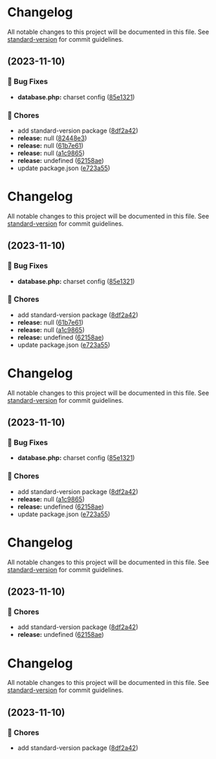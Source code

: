 # Changelog

All notable changes to this project will be documented in this file. See [standard-version](https://github.com/conventional-changelog/standard-version) for commit guidelines.

##  (2023-11-10)


### 🐛 Bug Fixes

* **database.php:** charset config ([85e1321](https://github.com/yanrodrigues205/LibrarySystem-Laravel/commit/85e1321059eb73e25a5173d5d406939b180b6271))


### 🚚 Chores

* add standard-version package ([8df2a42](https://github.com/yanrodrigues205/LibrarySystem-Laravel/commit/8df2a42cf2acf5460c1f978493468a838efd230d))
* **release:** null ([82448e3](https://github.com/yanrodrigues205/LibrarySystem-Laravel/commit/82448e313424fed530162ed2d8eee3f1f23b7b42))
* **release:** null ([61b7e61](https://github.com/yanrodrigues205/LibrarySystem-Laravel/commit/61b7e61c73828351f84a638692c3de637acc0b5c))
* **release:** null ([a1c9865](https://github.com/yanrodrigues205/LibrarySystem-Laravel/commit/a1c98654e40ab3a23c26f43ed47bd916033878b9))
* **release:** undefined ([62158ae](https://github.com/yanrodrigues205/LibrarySystem-Laravel/commit/62158ae7bfd68b82307a9f571f7f45b1a8709f89))
* update package.json ([e723a55](https://github.com/yanrodrigues205/LibrarySystem-Laravel/commit/e723a5531202f5dd683829a04eef14360f704555))

# Changelog

All notable changes to this project will be documented in this file. See [standard-version](https://github.com/conventional-changelog/standard-version) for commit guidelines.

##  (2023-11-10)


### 🐛 Bug Fixes

* **database.php:** charset config ([85e1321](https://github.com/yanrodrigues205/LibrarySystem-Laravel/commit/85e1321059eb73e25a5173d5d406939b180b6271))


### 🚚 Chores

* add standard-version package ([8df2a42](https://github.com/yanrodrigues205/LibrarySystem-Laravel/commit/8df2a42cf2acf5460c1f978493468a838efd230d))
* **release:** null ([61b7e61](https://github.com/yanrodrigues205/LibrarySystem-Laravel/commit/61b7e61c73828351f84a638692c3de637acc0b5c))
* **release:** null ([a1c9865](https://github.com/yanrodrigues205/LibrarySystem-Laravel/commit/a1c98654e40ab3a23c26f43ed47bd916033878b9))
* **release:** undefined ([62158ae](https://github.com/yanrodrigues205/LibrarySystem-Laravel/commit/62158ae7bfd68b82307a9f571f7f45b1a8709f89))
* update package.json ([e723a55](https://github.com/yanrodrigues205/LibrarySystem-Laravel/commit/e723a5531202f5dd683829a04eef14360f704555))

# Changelog

All notable changes to this project will be documented in this file. See [standard-version](https://github.com/conventional-changelog/standard-version) for commit guidelines.

##  (2023-11-10)


### 🐛 Bug Fixes

* **database.php:** charset config ([85e1321](https://github.com/yanrodrigues205/LibrarySystem-Laravel/commit/85e1321059eb73e25a5173d5d406939b180b6271))


### 🚚 Chores

* add standard-version package ([8df2a42](https://github.com/yanrodrigues205/LibrarySystem-Laravel/commit/8df2a42cf2acf5460c1f978493468a838efd230d))
* **release:** null ([a1c9865](https://github.com/yanrodrigues205/LibrarySystem-Laravel/commit/a1c98654e40ab3a23c26f43ed47bd916033878b9))
* **release:** undefined ([62158ae](https://github.com/yanrodrigues205/LibrarySystem-Laravel/commit/62158ae7bfd68b82307a9f571f7f45b1a8709f89))
* update package.json ([e723a55](https://github.com/yanrodrigues205/LibrarySystem-Laravel/commit/e723a5531202f5dd683829a04eef14360f704555))

# Changelog

All notable changes to this project will be documented in this file. See [standard-version](https://github.com/conventional-changelog/standard-version) for commit guidelines.

##  (2023-11-10)


### 🚚 Chores

* add standard-version package ([8df2a42](https://github.com/yanrodrigues205/LibrarySystem-Laravel/commit/8df2a42cf2acf5460c1f978493468a838efd230d))
* **release:** undefined ([62158ae](https://github.com/yanrodrigues205/LibrarySystem-Laravel/commit/62158ae7bfd68b82307a9f571f7f45b1a8709f89))

# Changelog

All notable changes to this project will be documented in this file. See [standard-version](https://github.com/conventional-changelog/standard-version) for commit guidelines.

##  (2023-11-10)


### 🚚 Chores

* add standard-version package ([8df2a42](https://github.com/yanrodrigues205/LibrarySystem-Laravel/commit/8df2a42cf2acf5460c1f978493468a838efd230d))
